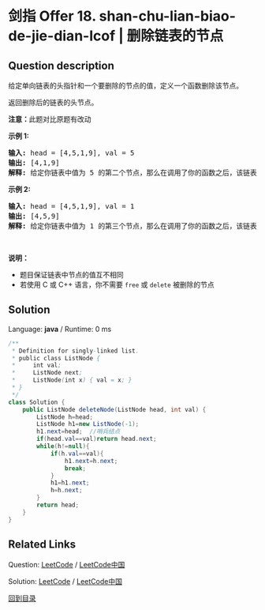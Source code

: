 ﻿# 剑指 Offer 18. shan-chu-lian-biao-de-jie-dian-lcof | 删除链表的节点

## Question description

<!--If you want to use the English description, use English description is not available for the problem. Please switch to Chinese. instead-->
<p>给定单向链表的头指针和一个要删除的节点的值，定义一个函数删除该节点。</p>

<p>返回删除后的链表的头节点。</p>

<p><strong>注意：</strong>此题对比原题有改动</p>

<p><strong>示例 1:</strong></p>

<pre><strong>输入:</strong> head = [4,5,1,9], val = 5
<strong>输出:</strong> [4,1,9]
<strong>解释: </strong>给定你链表中值为&nbsp;5&nbsp;的第二个节点，那么在调用了你的函数之后，该链表应变为 4 -&gt; 1 -&gt; 9.
</pre>

<p><strong>示例 2:</strong></p>

<pre><strong>输入:</strong> head = [4,5,1,9], val = 1
<strong>输出:</strong> [4,5,9]
<strong>解释: </strong>给定你链表中值为&nbsp;1&nbsp;的第三个节点，那么在调用了你的函数之后，该链表应变为 4 -&gt; 5 -&gt; 9.
</pre>

<p>&nbsp;</p>

<p><strong>说明：</strong></p>

<ul>
	<li>题目保证链表中节点的值互不相同</li>
	<li>若使用 C 或 C++ 语言，你不需要 <code>free</code> 或 <code>delete</code> 被删除的节点</li>
</ul>




## Solution

Language: **java**  /  Runtime: 0 ms

```java
/**
 * Definition for singly-linked list.
 * public class ListNode {
 *     int val;
 *     ListNode next;
 *     ListNode(int x) { val = x; }
 * }
 */
class Solution {
    public ListNode deleteNode(ListNode head, int val) {
        ListNode h=head;
        ListNode h1=new ListNode(-1);
        h1.next=head;  //哨兵结点
        if(head.val==val)return head.next;
        while(h!=null){
            if(h.val==val){
                h1.next=h.next;
                break;
            }
            h1=h1.next;
            h=h.next;
        }  
        return head;    
    }
}
```



## Related Links

Question: [LeetCode](https://leetcode.com/problems/shan-chu-lian-biao-de-jie-dian-lcof/description/)  /  [LeetCode中国](https://leetcode-cn.com/problems/shan-chu-lian-biao-de-jie-dian-lcof/description/)

Solution: [LeetCode](https://leetcode.com/articles/shan-chu-lian-biao-de-jie-dian-lcof/)  /  [LeetCode中国](https://leetcode-cn.com/articles/shan-chu-lian-biao-de-jie-dian-lcof/)

[回到目录](../README.md)